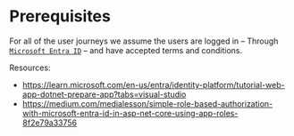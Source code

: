 # Prerequisites

For all of the user journeys we assume the users are logged in &ndash; Through [`Microsoft Entra ID`](https://learn.microsoft.com/en-us/entra/) &ndash; and have accepted terms and conditions.  

Resources:  

- <https://learn.microsoft.com/en-us/entra/identity-platform/tutorial-web-app-dotnet-prepare-app?tabs=visual-studio>
- <https://medium.com/medialesson/simple-role-based-authorization-with-microsoft-entra-id-in-asp-net-core-using-app-roles-8f2e79a33756>

